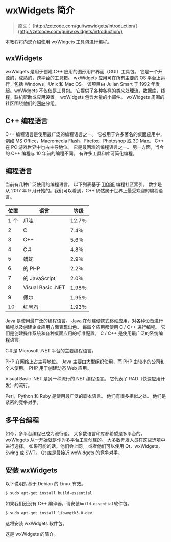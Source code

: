 # wxWidgets 简介

> 原文： [http://zetcode.com/gui/wxwidgets/introduction/](http://zetcode.com/gui/wxwidgets/introduction/)

本教程将向您介绍使用 wxWidgets 工具包进行编程。

## wxWidgets

wxWidgets 是用于创建 C++ 应用的图形用户界面（GUI）工具包。 它是一个开源的，成熟的，跨平台的工具箱。 wxWidgets 应用可在所有主要的 OS 平台上运行，包括 Windows，Unix 和 Mac OS。 该项目由 Julian Smart 于 1992 年发起。wxWidgets 不仅仅是工具包。 它提供了各种各样的类来处理流，数据库，线程，联机帮助或应用设置。 wxWidgets 包含大量的小部件。 wxWidgets 周围的社区围绕他们的[网站](http://www.wxwidgets.org)分组。

## C++ 编程语言

C++ 编程语言是使用最广泛的编程语言之一。 它被用于许多著名的桌面应用中，例如 MS Office，Macromedia Flash，Firefox，Photoshop 或 3D Max。 C++ 在 PC 游戏世界中也占主导地位。 它是最困难的编程语言之一。 另一方面，当今的 C++ 编程与 10 年前的编程不同。 有许多工具和库可简化编程。

## 编程语言

当前有几种广泛使用的编程语言。 以下列表基于 [TIOBE](http://www.tiobe.com/tpci.htm) 编程社区索引。 数字是从 2017 年 9 月开始的。我们可以看到，C++ 仍然属于世界上最受欢迎的编程语言。

| 位置 | 语言 | 等级 |
| --- | --- | --- |
| 1 个 | 爪哇 | 12.7％ |
| 2 | C | 7.4％ |
| 3 | C++  | 5.6％ |
| 4 | C＃ | 4.8％ |
| 5 | 蟒蛇 | 2.9％ |
| 6 | 的 PHP | 2.2％ |
| 7 | 的 JavaScript | 2.0％ |
| 8 | Visual Basic .NET | 1.98％ |
| 9 | 佩尔 | 1.95％ |
| 10 | 红宝石 | 1.93％ |

Java 是使用最广泛的编程语言。 Java 在创建便携式移动应用，对各种设备进行编程以及创建企业应用方面表现出色。 每四个应用都使用 C / C++ 进行编程。 它们是创建操作系统和各种桌面应用的标准配置。 C / C++ 是使用最广泛的系统编程语言。

C＃是 Microsoft .NET 平台的主要编程语言。

PHP 在网络上占主导地位。 Java 主要由大型组织使用，而 PHP 由较小的公司和个人使用。 PHP 用于创建动态 Web 应用。

Visual Basic .NET 是另一种流行的.NET 编程语言。 它代表了 RAD（快速应用开发）的流行。

Perl，Python 和 Ruby 是使用最广泛的脚本语言。 他们有很多相似之处。 他们是紧密的竞争对手。

## 多平台编程

如今，多平台编程已成为流行语。 大多数语言和库都希望是多平台的。 wxWidgets 从一开始就是作为多平台工具创建的。 大多数开发人员在这些选项中进行选择。 如果可能的话，他们会上网。 或者他们可以使用 Qt，wxWidgets，Swing 或 SWT。 Qt 库是最接近 wxWidgets 的竞争对手。

## 安装 wxWidgets

以下说明对基于 Debian 的 Linux 有效。

```
$ sudo apt-get install build-essential

```

如果我们还没有 C++ 编译器，请安装`build-essential`软件包。

```
$ sudo apt-get install libwxgtk3.0-dev

```

这将安装 wxWidgets 软件包。

这是 wxWidgets 的简介。